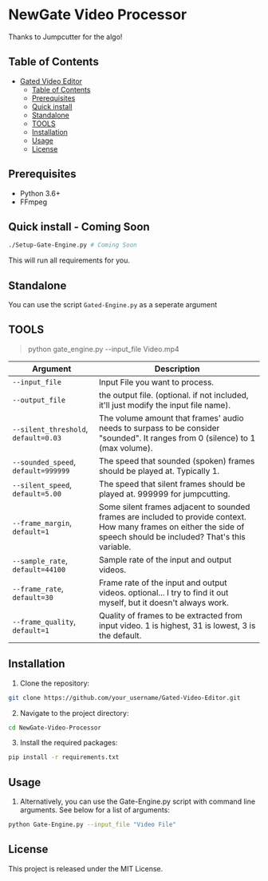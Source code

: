 # NewGate Video Processor

Thanks to Jumpcutter for the algo! 

## Table of Contents

- [Gated Video Editor](#gated-video-editor)
  - [Table of Contents](#table-of-contents)
  - [Prerequisites](#prerequisites)
  - [Quick install](#quick-install)
  - [Standalone](#standalone)
  - [TOOLS](#tools)
  - [Installation](#installation)
  - [Usage](#usage)
  - [License](#license)

## Prerequisites

- Python 3.6+
- FFmpeg

## Quick install - Coming Soon

```bash
./Setup-Gate-Engine.py # Coming Soon
```

This will run all requirements for you.

## Standalone

You can use the script `Gated-Engine.py` as a seperate argument

## TOOLS

>python gate_engine.py --input_file Video.mp4

| Argument | Description |
| --- | --- |
| `--input_file` | Input File you want to process. |
| `--output_file` | the output file. (optional. if not included, it'll just modify the input file name). |
| `--silent_threshold`, `default=0.03` | The volume amount that frames' audio needs to surpass to be consider \"sounded\". It ranges from 0 (silence) to 1 (max volume). |
| `--sounded_speed`, `default=999999` | The speed that sounded (spoken) frames should be played at. Typically 1. |
| `--silent_speed`, `default=5.00` | The speed that silent frames should be played at. 999999 for jumpcutting. |
| `--frame_margin`, `default=1` | Some silent frames adjacent to sounded frames are included to provide context. How many frames on either the side of speech should be included? That's this variable. |
| `--sample_rate`, `default=44100` | Sample rate of the input and output videos. |
| `--frame_rate`, `default=30` | Frame rate of the input and output videos. optional... I try to find it out myself, but it doesn't always work. |
| `--frame_quality`, `default=1` | Quality of frames to be extracted from input video. 1 is highest, 31 is lowest, 3 is the default. |

## Installation

1. Clone the repository:

```bash
git clone https://github.com/your_username/Gated-Video-Editor.git
```

2. Navigate to the project directory:

```bash
cd NewGate-Video-Processor
```

3. Install the required packages:

```bash
pip install -r requirements.txt
```

## Usage

1. Alternatively, you can use the Gate-Engine.py script with command line arguments. See below for a list of arguments:

```bash	
python Gate-Engine.py --input_file "Video File"
```

## License

This project is released under the MIT License.
